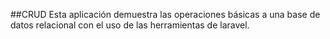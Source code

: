 ##CRUD
Esta aplicación demuestra las operaciones básicas a una base de datos relacional con el uso de las herramientas de laravel.
